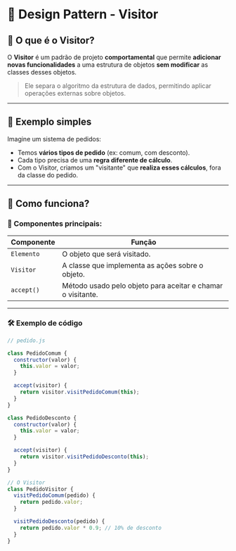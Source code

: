 # 🧭 Design Pattern - Visitor

## 📌 O que é o Visitor?

O **Visitor** é um padrão de projeto **comportamental** que permite **adicionar novas funcionalidades** a uma estrutura de objetos **sem modificar** as classes desses objetos.

> Ele separa o algoritmo da estrutura de dados, permitindo aplicar operações externas sobre objetos.

---

## 🎯 Exemplo simples

Imagine um sistema de pedidos:
- Temos **vários tipos de pedido** (ex: comum, com desconto).
- Cada tipo precisa de uma **regra diferente de cálculo**.
- Com o Visitor, criamos um "visitante" que **realiza esses cálculos**, fora da classe do pedido.

---

## 🧠 Como funciona?

### 🧩 Componentes principais:

| Componente     | Função                                                                 |
|----------------|------------------------------------------------------------------------|
| `Elemento`     | O objeto que será visitado.                                             |
| `Visitor`      | A classe que implementa as ações sobre o objeto.                       |
| `accept()`     | Método usado pelo objeto para aceitar e chamar o visitante.            |

---

### 🛠️ Exemplo de código

```js
// pedido.js

class PedidoComum {
  constructor(valor) {
    this.valor = valor;
  }

  accept(visitor) {
    return visitor.visitPedidoComum(this);
  }
}

class PedidoDesconto {
  constructor(valor) {
    this.valor = valor;
  }

  accept(visitor) {
    return visitor.visitPedidoDesconto(this);
  }
}

// O Visitor
class PedidoVisitor {
  visitPedidoComum(pedido) {
    return pedido.valor;
  }

  visitPedidoDesconto(pedido) {
    return pedido.valor * 0.9; // 10% de desconto
  }
}
